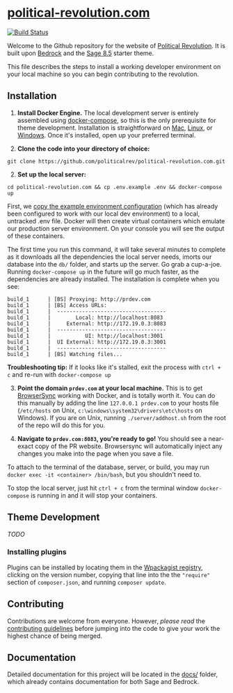 # [political-revolution.com](https://github.com/politicalrev/wp.thepoliticalrev.org)
[![Build Status](https://travis-ci.org/politicalrev/political-revolution.com.svg?branch=master)](https://travis-ci.org/politicalrev/political-revolution.com)

Welcome to the Github repository for the website of [Political Revolution](https://political-revolution.com). It is built upon [Bedrock](https://roots.io/bedrock/) and the [Sage 8.5](https://github.com/roots/sage/releases/latest) starter theme.

This file describes the steps to install a working developer environment on your local machine so you can begin contributing to the revolution.

## Installation

1. **Install Docker Engine.** The local development server is entirely assembled using [docker-compose](https://docs.docker.com/compose/), so this is the only prerequisite for theme development. Installation is straightforward on [Mac](https://docs.docker.com/engine/installation/mac/), [Linux](https://docs.docker.com/engine/installation/), or [Windows](https://docs.docker.com/engine/installation/windows/). Once it's installed, open up your preferred terminal.

2. **Clone the code into your directory of choice:** 

  ```
  git clone https://github.com/politicalrev/political-revolution.com.git
  ```

2. **Set up the local server:** 

  ```
  cd political-revolution.com && cp .env.example .env && docker-compose up
  ```

  First, we [copy the example environment configuration](https://roots.io/bedrock/docs/environment-variables/) (which has already been configured to work with our local dev environment) to a local, untracked .env file. Docker will then create virtual containers which emulate our production server environment. On your console you will see the output of these containers. 
  
  The first time you run this command, it will take several minutes to complete as it downloads all the dependencies the local server needs, imorts our database into the `db/` folder, and starts up the server. Go grab a cup-a-joe. Running `docker-compose up` in the future will go much faster, as the dependencies are already installed. The installation is complete when you see:

  ```
  build_1      | [BS] Proxying: http://prdev.com
  build_1      | [BS] Access URLs:
  build_1      |  -----------------------------------
  build_1      |        Local: http://localhost:8083
  build_1      |     External: http://172.19.0.3:8083
  build_1      |  -----------------------------------
  build_1      |           UI: http://localhost:3001
  build_1      |  UI External: http://172.19.0.3:3001
  build_1      |  -----------------------------------
  build_1      | [BS] Watching files...
  ```

  **Troubleshooting tip:** If it looks like it's stalled, exit the process with `ctrl + c` and re-run with `docker-compose up`

3. **Point the domain `prdev.com` at your local machine.** This is to get [BrowserSync](https://browsersync.io/) working with Docker, and is totally worth it. You can do this manually by adding the line `127.0.0.1 prdev.com` to your hosts file (`/etc/hosts` on Unix, `c:\windows\system32\drivers\etc\hosts` on Windows). If you are on Unix, running `./server/addhost.sh` from the root of the repo will do this for you.

4. **Navigate to `prdev.com:8083`, you're ready to go!** You should see a near-exact copy of the PR website. Browsersync will automatically inject any changes you make into the page when you save a file.

To attach to the terminal of the database, server, or build, you may run `docker exec -it <container> /bin/bash`, but you shouldn't need to.

To stop the local server, just hit `ctrl + c` from the terminal window `docker-compose` is running in and it will stop your containers.

## Theme Development

*TODO*

### Installing plugins

Plugins can be installed by locating them in the [Wpackagist registry](https://wpackagist.org), clicking on the version number, copying that line into the the `"require"` section of `composer.json`, and running `composer update`.

## Contributing

Contributions are welcome from everyone. However, *please read* the [contributing guidelines](https://github.com/politicalrev/wp.thepoliticalrev.org/blob/master/CONTRIBUTING.md) before
jumping into the code to give your work the highest chance of being merged.

## Documentation

Detailed documentation for this project will be located in the [docs/](https://github.com/politicalrev/wp.thepoliticalrev.org/tree/master/docs) folder, which already contains documentation for both Sage and Bedrock.
